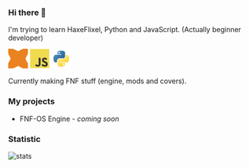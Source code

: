 ### Hi there 👋

I'm trying to learn HaxeFlixel, Python and JavaScript. (Actually beginner developer)

<img height="40" src="https://github.com/devicons/devicon/raw/master/icons/haxe/haxe-plain.svg"> <img height="40" src="https://raw.githubusercontent.com/devicons/devicon/master/icons/javascript/javascript-original.svg"> <img height="40" src="https://raw.githubusercontent.com/devicons/devicon/master/icons/python/python-original.svg"> 

Currently making FNF stuff (engine, mods and covers).

### My projects

* FNF-OS Engine - *coming soon*

### Statistic

![stats](https://github-readme-stats.vercel.app/api?username=weuz-github&show_icons=true&theme=dark)
